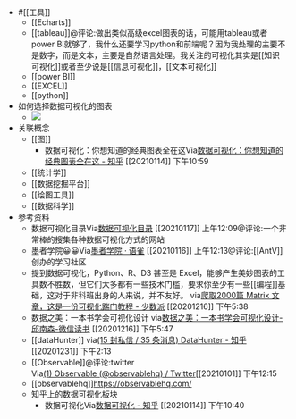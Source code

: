- #[[工具]]
    - [[Echarts]]
    - [[tableau]]@评论:做出类似高级excel图表的话，可能用tableau或者power BI就够了，我什么还要学习python和前端呢？因为我处理的主要不是数字，而是文本，主要是自然语言处理。我关注的可视化其实是[[知识可视化]]或者至少说是[[信息可视化]]，[[文本可视化]]
    - [[power BI]]
    - [[EXCEL]]
    - [[python]]
- 如何选择数据可视化的图表
    - ![](https://firebasestorage.googleapis.com/v0/b/firescript-577a2.appspot.com/o/imgs%2Fapp%2Fxinyiheng%2FsBS0M0aYSM.png?alt=media&token=bd3027f4-10d5-422f-bf0f-f7d535ca4cea)
- 关联概念
    - [[图]]
        - 数据可视化：你想知道的经典图表全在这Via[数据可视化：你想知道的经典图表全在这 - 知乎](https://zhuanlan.zhihu.com/p/73837490) [[20210114]] 下午10:59
    - [[统计学]]
    - [[数据挖掘平台]]
    - [[绘图工具]]
    - [[数据科学]]
- 参考资料
    - 数据可视化目录Via[数据可视化目录](https://datavizcatalogue.com/index.html) [[20210117]] 上午12:09@评论:一个非常棒的搜集各种数据可视化方式的网站
    - 墨者学院😀😀Via[墨者学院 · 语雀](https://www.yuque.com/mo-college) [[20210116]] 上午12:13@评论:[[AntV]]创办的学习社区
    - 提到数据可视化，Python、R、D3 甚至是 Excel，能够产生美妙图表的工具数不胜数，但它们大多都有一些技术门槛，要求你至少有一些[[编程]]基础，这对于非科班出身的人来说，并不友好。
via[爬取2000篇 Matrix 文章，这是一份可视化踹门教程 - 少数派](https://sspai.com/post/54169)
[[20201216]] 下午5:38
    - 数据之美：一本书学会可视化设计
via[数据之美：一本书学会可视化设计-邱南森-微信读书](https://weread.qq.com/web/reader/90132090811e37f61g016693kc81322c012c81e728d9d180)
[[20201216]] 下午5:47
    - [[dataHunter]]
via[(15 封私信 / 35 条消息) DataHunter - 知乎](https://www.zhihu.com/org/datahunter-93)
[[20201231]] 下午2:13
    - [[Observable]]@评论:twitter    
Via[(1) Observable (@observablehq) / Twitter](https://twitter.com/observablehq)[[20210101]] 下午12:15
    - [[observablehq]]https://observablehq.com/
    - 知乎上的数据可视化板块
        - 数据可视化Via[数据可视化 - 知乎](https://www.zhihu.com/topic/19593576/hot) [[20210114]] 下午10:40

